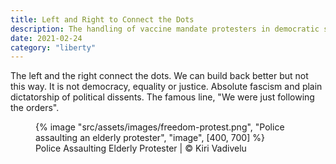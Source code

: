 ```yaml
---
title: Left and Right to Connect the Dots
description: The handling of vaccine mandate protesters in democratic society reveals the elected tyranny of leadership
date: 2021-02-24
category: "liberty"
---
```


The left and the right connect the dots. We can build back better but not this way. It is not democracy, equality or justice. Absolute fascism and plain dictatorship of political dissents. The famous line, "We were just following the orders".

<!-- excerpt -->

<figure>
{% image "src/assets/images/freedom-protest.png", "Police assaulting an elderly protester", "image", [400, 700] %}
<figcaption>Police Assaulting Elderly Protester | © Kiri Vadivelu</figcaption>
</figure>
